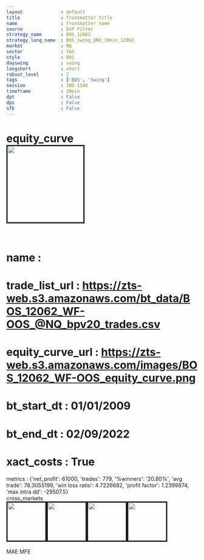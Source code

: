 ```yaml
---
layout              : default
title               : frontmatter title
name                : frontmatter name
source              : DnP Filter
strategy_name       : BOS_12062
strategy_long_name  : BOS_swing_@NQ_30min_12062
market              : NQ
sector              : tbd
style               : BOS
dayswing            : swing
longshort           : short
robust_level        : 2
tags                : ['BOS', 'Swing']
session             : 300-1500
timeframe           : 30min
dpt                 : False
dps                 : False
sfb                 : False
---
```

equity_curve<br>
<img src='https://zts-web.s3.amazonaws.com/images/BOS_12062_WF-OOS_equity_curve.png' alt='' border=3 height=200><br><br>
================
name                : <br>
================
trade_list_url      : https://zts-web.s3.amazonaws.com/bt_data/BOS_12062_WF-OOS_@NQ_bpv20_trades.csv<br>
================
equity_curve_url    : https://zts-web.s3.amazonaws.com/images/BOS_12062_WF-OOS_equity_curve.png<br>
================
bt_start_dt         : 01/01/2009<br>
================
bt_end_dt           : 02/09/2022<br>
================
xact_costs          : True<br>
================
metrics             : {'net_profit': 61000, 'trades': 779, '%winners': '20.80%', 'avg trade': 78.3055199, 'win loss ratio': 4.7226682, 'profit factor': 1.2399874, 'max intra dd': -29507.5}<br>
cross_markets<br>
<img src='https://zts-web.s3.amazonaws.com/images/BOS_12062_GrpStress_@ES_equity_curve.png' alt='' border=3 height=100><img src='https://zts-web.s3.amazonaws.com/images/BOS_12062_GrpStress_@RTY_equity_curve.png' alt='' border=3 height=100><img src='https://zts-web.s3.amazonaws.com/images/BOS_12062_GrpStress_@EMD_equity_curve.png' alt='' border=3 height=100><img src='https://zts-web.s3.amazonaws.com/images/BOS_12062_GrpStress_@YM_equity_curve.png' alt='' border=3 height=100><br><br>
MAE
MFE

